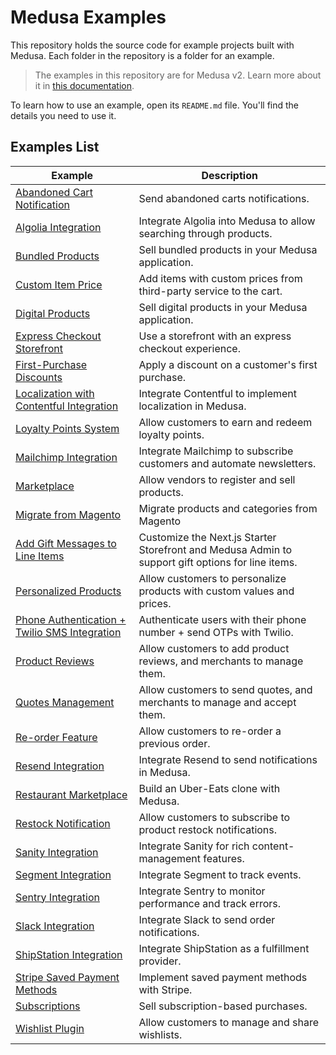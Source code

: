 # Medusa Examples

This repository holds the source code for example projects built with Medusa. Each folder in the repository is a folder for an example.

> The examples in this repository are for Medusa v2. Learn more about it in [this documentation](https://docs.medusajs.com).

To learn how to use an example, open its `README.md` file. You'll find the details you need to use it.

## Examples List

| Example | Description |
|---------|-------------|
| [Abandoned Cart Notification](./abandoned-cart/README.md) | Send abandoned carts notifications. |
| [Algolia Integration](./algolia-integration/README.md) | Integrate Algolia into Medusa to allow searching through products. |
| [Bundled Products](./bundled-products/README.md) | Sell bundled products in your Medusa application. |
| [Custom Item Price](./custom-item-price/README.md) | Add items with custom prices from third-party service to the cart. |
| [Digital Products](./digital-product/README.md) | Sell digital products in your Medusa application. |
| [Express Checkout Storefront](./express-checkout-storefront/README.md) | Use a storefront with an express checkout experience. |
| [First-Purchase Discounts](./first-purchase-discount/) | Apply a discount on a customer's first purchase. |
| [Localization with Contentful Integration](./localization-contentful/README.md) | Integrate Contentful to implement localization in Medusa. |
| [Loyalty Points System](./loyalty-points/README.md) | Allow customers to earn and redeem loyalty points. |
| [Mailchimp Integration](./mailchimp-integration/README.md) | Integrate Mailchimp to subscribe customers and automate newsletters. |
| [Marketplace](./marketplace/README.md) | Allow vendors to register and sell products. |
| [Migrate from Magento](./migrate-from-magento/README.md) | Migrate products and categories from Magento |
| [Add Gift Messages to Line Items](./order-gift-message/) | Customize the Next.js Starter Storefront and Medusa Admin to support gift options for line items. |
| [Personalized Products](./personalized-products/README.md) | Allow customers to personalize products with custom values and prices. |
| [Phone Authentication + Twilio SMS Integration](./phone-auth/README.md) | Authenticate users with their phone number + send OTPs with Twilio. |
| [Product Reviews](./product-reviews/README.md) | Allow customers to add product reviews, and merchants to manage them. |
| [Quotes Management](./quotes-management/README.md) | Allow customers to send quotes, and merchants to manage and accept them. |
| [Re-order Feature](./re-order/README.md) | Allow customers to re-order a previous order. |
| [Resend Integration](./resend-integration/README.md) | Integrate Resend to send notifications in Medusa. |
| [Restaurant Marketplace](./restaurant-marketplace/README.md) | Build an Uber-Eats clone with Medusa. |
| [Restock Notification](./restock-notification/README.md) | Allow customers to subscribe to product restock notifications. |
| [Sanity Integration](./sanity-integration/README.md) | Integrate Sanity for rich content-management features. |
| [Segment Integration](./segment-integration/README.md) | Integrate Segment to track events. |
| [Sentry Integration](./sentry-integration/) | Integrate Sentry to monitor performance and track errors. |
| [Slack Integration](./slack-integration/README.md) | Integrate Slack to send order notifications. |
| [ShipStation Integration](./shipstation-integration/README.md) | Integrate ShipStation as a fulfillment provider. |
| [Stripe Saved Payment Methods](./stripe-saved-payment/README.md) | Implement saved payment methods with Stripe. |
| [Subscriptions](./subscription/README.md) | Sell subscription-based purchases. |
| [Wishlist Plugin](./wishlist-plugin/README.md) | Allow customers to manage and share wishlists. |
